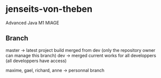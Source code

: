 jenseits-von-theben
===================

Advanced Java M1 MIAGE

Branch
--------------------
master -> latest project build merged from dev (only the repository owner can manage this branch)
dev -> merged current works for all developpers (all developpers have access)

maxime, gael, richard, anne -> personnal branch
